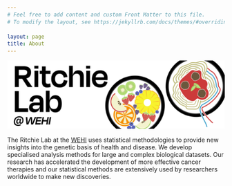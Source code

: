 ```yaml
---
# Feel free to add content and custom Front Matter to this file.
# To modify the layout, see https://jekyllrb.com/docs/themes/#overriding-theme-defaults

layout: page
title: About
---
```


<img src="assets/images/banner_layout_4x.png" width="600px" class="about-logo">

The Ritchie Lab at the [WEHI](https://www.wehi.edu.au/laboratory/ritchie-lab/#block_1249c5f625ba10535e447a4e7dfeba56_8) uses statistical methodologies to provide new insights into the genetic basis of health and disease. We develop specialised analysis methods for large and complex biological datasets. Our research has accelerated the development of more effective cancer therapies and our statistical methods are extensively used by researchers worldwide to make new discoveries.
